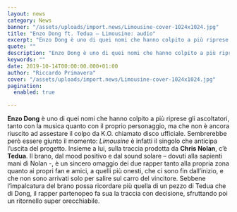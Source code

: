 ```yaml
---
layout: news
category: News
banner: "/assets/uploads/import.news/Limousine-cover-1024x1024.jpg"
title: "Enzo Dong ft. Tedua – Limousine: audio"
excerpt: "Enzo Dong è uno di quei nomi che hanno colpito a più riprese gli ascoltatori, tanto con la musica quanto con il proprio personaggio, ma che non è ancora riuscito ad assestare il colpo da K.O. chiamato disco ufficiale. Sembrerebbe però essere giunto il momento: Limousine è infatti il singolo che anticipa l’uscita del progetto. [&hellip"
quote: ""
description: "Enzo Dong è uno di quei nomi che hanno colpito a più riprese gli ascoltatori, tanto con la musica quanto con il proprio personaggio, ma che non è ancora riuscito ad assestare il colpo da K.O. chiamato disco ufficiale. Sembrerebbe però essere giunto il momento: Limousine è infatti il singolo che anticipa l’uscita del progetto. [&hellip"
keywords: ""
date: 2019-10-14T00:00:00.000+01:00
author: "Riccardo Primavera"
cover: "/assets/uploads/import.news/Limousine-cover-1024x1024.jpg"
pagination:
  enabled: true

---
```


**Enzo Dong** è uno di quei nomi che hanno colpito a più riprese gli ascoltatori, tanto con la musica quanto con il proprio personaggio, ma che non è ancora riuscito ad assestare il colpo da K.O. chiamato disco ufficiale. Sembrerebbe però essere giunto il momento: _Limousine_ è infatti il singolo che anticipa l’uscita del progetto. Insieme a lui, sulla traccia prodotta da **Chris Nolan**, c’è **Tedua**. Il brano, dal mood positivo e dal sound solare – dovuti alla sapienti mani di Nolan -, è un sincero omaggio dei due rapper tanto alla propria zona quanto ai propri fan e amici, a quelli più onesti, che ci sono fin dall’inizio, e che non sono arrivati solo per salire sul carro del vincitore. Sebbene l’impalcatura del brano possa ricordare più quella di un pezzo di Tedua che di Dong, il rapper partenopeo fa sua la traccia con decisione, sfruttando poi un ritornello super orecchiabile.